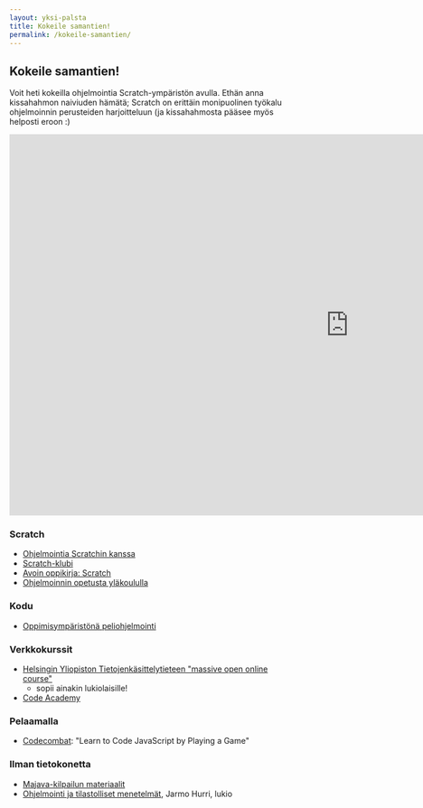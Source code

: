 ```yaml
---
layout: yksi-palsta
title: Kokeile samantien!
permalink: /kokeile-samantien/
---
```


## Kokeile samantien!

Voit heti kokeilla ohjelmointia Scratch-ympäristön avulla. Ethän anna kissahahmon naiviuden hämätä; Scratch on erittäin monipuolinen työkalu ohjelmoinnin perusteiden harjoitteluun (ja kissahahmosta pääsee myös helposti eroon :)

<div class="embed-container">
	<iframe src="http://scratch.mit.edu/projects/editor/?tip_bar=getStarted" frameborder="0" width="1200" height="675" class="colorbox-iframe"></iframe>
</div>

### Scratch
- [Ohjelmointia Scratchin kanssa](http://avoinoppikirja.fi/tiedostot/muut/ohjelmointia_scratchin_kanssa.pdf)
- [Scratch-klubi](https://sites.google.com/site/scratchklubi/)
- [Avoin oppikirja: Scratch](http://www.facebook.com/l.php?u=http%3A%2F%2Favoinoppikirja.fi%2Ftite-scratch&h=AAQHvjYC5)
- [Ohjelmoinnin opetusta yläkoululla](http://teinitohjelmoivat.blogspot.fi/)

### Kodu
- [Oppimisympäristönä peliohjelmointi](http://www.youtube.com/channel/UChtMdpkl0jyesBH9YorPWqg)

### Verkkokurssit

- [Helsingin Yliopiston Tietojenkäsittelytieteen "massive open online course"](http://www.mooc.fi)
	- sopii ainakin lukiolaisille!
- [Code Academy](http://codecademy.com)


### Pelaamalla

- [Codecombat](http://codecombat.com/): "Learn to Code JavaScript by Playing a Game"

### Ilman tietokonetta
- [Majava-kilpailun materiaalit](http://www.majava-kilpailu.fi/)
- [Ohjelmointi ja tilastolliset menetelmät](http://www.syk.fi/otm/otm.pdf), Jarmo Hurri, lukio
